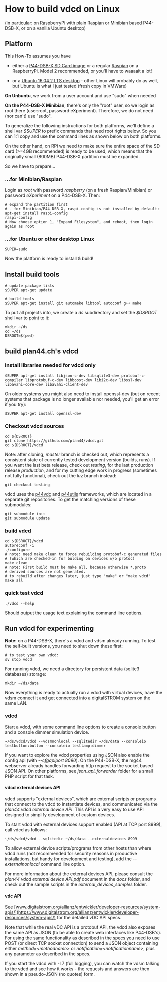 # How to build vdcd on Linux

(in particular: on RaspberryPi with plain Raspian or Minibian based P44-DSB-X, or on a vanilla Ubuntu desktop)

## Platform

This How-To assumes you have

- either a [P44-DSB-X SD Card image](https://plan44.ch/downloads/p44-dsb-x-diy.zip)
  or a regular [Raspian](http://www.raspbian.org) on a RaspberryPi. Model 2 recommended, or
  you'll have to waaaait a lot! 

- or a [Ubuntu 16.04.2 LTS desktop](http://www.ubuntu.com/download/desktop) - other Linux will probably do as well, but Ubuntu is what I just tested (fresh copy in VMWare)

**On Unbuntu**, we work from a user account and use "sudo" when needed

**On the P44-DSB-X Minibian**, there's only the "root" user, so we login as root there (user:root, password:eXperiment).
Therefore, we do not need (nor can't) use "sudo".

To generalize the following instructions for both platforms, we'll define a shell var *$SUPER* to prefix commands that need root rights below. So you can 1:1 copy and use the command lines as shown below on both platforms.

On the other hand, on RPi we need to make sure the entire space of the SD card (>=4GB recommended) is ready to be used, which means that the originally small (800MB) P44-DSB-X partition must be expanded.

So we have to prepare...

### ...for Minibian/Raspian

Login as *root* with password *raspberry* (on a fresh Raspian/Minibian) or password *eXperiment* on a P44-DSB-X. Then:

	# expand the partition first
	# - for Minibian/P44-DSB-X, raspi-config is not installed by default:
	apt-get install raspi-config
	raspi-config
	# Now choose option 1, "Expand Filesystem", and reboot, then login again as root
	
### ...for Ubuntu or other desktop Linux

	SUPER=sudo

Now the platform is ready to install & build!

## Install build tools

	# update package lists
	$SUPER apt-get update
	
	# build tools
	$SUPER apt-get install git automake libtool autoconf g++ make

To put all projects into, we create a *ds* subdirectory and set the *$DSROOT* shell var to point to it:

	mkdir ~/ds
	cd ~/ds
	DSROOT=$(pwd)


## build plan44.ch's vdcd

### install libraries needed for vdcd only

	$SUPER apt-get install libjson-c-dev libsqlite3-dev protobuf-c-compiler libprotobuf-c-dev libboost-dev libi2c-dev libssl-dev libavahi-core-dev libavahi-client-dev

On older systems you might also need to install openssl-dev (but on recent systems that package is no longer available nor needed, you'll get an error if you try):
	
    $SUPER apt-get install openssl-dev
	
### Checkout vdcd sources

	cd ${DSROOT}
	git clone https://github.com/plan44/vdcd.git
	cd ${DSROOT}/vdcd

Note: after cloning, *master* branch is checked out, which represents a consistent state of currently tested development version (builds, runs).
If you want the last beta release, check out *testing*, for the last production release *production*, and for my cutting edge work in progress (sometimes not fully functional), check out the *luz* branch instead:

	git checkout testing
	
vdcd uses the [p44vdc](https://github.com/plan44/p44vdc) and [p44utils](https://github.com/plan44/p44utils) frameworks, which are located in a separate git repositories. To get the matching versions of these submodules:

    git submodule init
    git submodule update

### build vdcd

	cd ${DSROOT}/vdcd
	autoreconf -i
	./configure
	# note: need make clean to force rebuilding protobuf-c generated files
	# (which are checked-in for bulding on devices w/o protoc)
	make clean
	# note: First build must be make all, because otherwise *.proto
	# derived sources are not generated.
	# to rebuild after changes later, just type "make" or "make vdcd"
	make all
	
	
### quick test vdcd

	./vdcd --help
	
Should output the usage text explaining the command line options.


## Run vdcd for experimenting

**Note:** on a P44-DSB-X, there's a vdcd and vdsm already running. To test the self-built versions, you need to shut down these first:

	# to test your own vdcd:
	sv stop vdcd
	
For running vdcd, we need a directory for persistent data (sqlite3 databases) storage:

	mkdir ~/ds/data
		
Now everything is ready to actually run a vdcd with virtual devices, have the vdsm connect it and get connected into a digitalSTROM system on the same LAN.

### vdcd

Start a vdcd, with some command line options to create a console button and a console dimmer simulation device.
	
	~/ds/vdcd/vdcd --vdsmnonlocal --sqlitedir ~/ds/data --consoleio testbutton:button --consoleio testlamp:dimmer
	
If you want to explore the vdcd properties using JSON also enable the config api (with *--cfgapiport 8090*). On the P44-DSB-X, the mg44 webserver already handles forwarding http request to the socket based JSON API. On other platforms, see *json\_api\_forwarder* folder for a small PHP script for that task.

#### vdcd external devices API

vdcd supports "external devices", which are external scripts or programs that connect to the vdcd to instantiate devices, and communicated via the *plan44 vdcd external device API*. This API is a very easy to use API designed to simplify development of custom devices.

To start vdcd with external devices support enabled (API at TCP port 8999), call vdcd as follows:

    ~/ds/vdcd/vdcd --sqlitedir ~/ds/data --externaldevices 8999
    
To allow external device scripts/programs from other hosts than where vdcd runs (not recommended for security reasons in productive installations, but handy for development and testing), add the *--externalnonlocal* command line option.

For more information about the external devices API, please consult the *plan44 vdcd external device API.pdf* document in the *docs* folder, and check out the sample scripts in the *external\_devices\_samples* folder.


#### vdc API

See [www.digitalstrom.org/allianz/entwickler/developer-resources/system-apis/](https://www.digitalstrom.org/allianz/entwickler/developer-resources/system-apis/) for the detailed vDC API specs.

Note that while the real vDC API is a protobuf API, the vdcd also exposes the same API as JSON (to be able to create web interfaces like P44-DSB's). For using the same functionality as described in the specs you need to use POST (or direct TCP socket connection) to send a JSON object containing either *method=\<methodname\>* or *notification=\<notificationname\>*, plus any parameter as described in the specs.

If you start the vdcd with -l 7 (full logging), you can watch the vdsm talking to the vdcd and see how it works - the requests and answers are then shown in a pseudo-JSON (no quotes) form.
